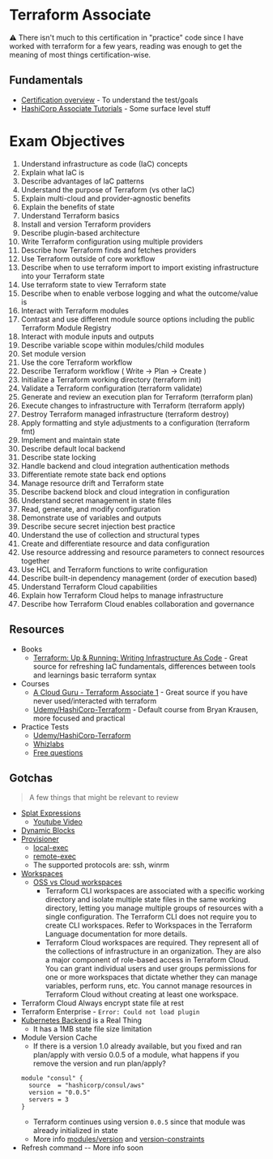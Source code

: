 # Terraform Associate

⚠️  There isn't much to this certification in "practice" code since I have worked with terraform for a few years, reading was enough to get the meaning of most things certification-wise.

## Fundamentals

* [Certification overview](https://www.hashicorp.com/certification/terraform-associate) - To understand the test/goals
* [HashiCorp Associate Tutorials](https://learn.hashicorp.com/collections/terraform/certification-associate-tutorials) - Some surface level stuff

# Exam Objectives

1. Understand infrastructure as code (IaC) concepts
  1. Explain what IaC is
  1. Describe advantages of IaC patterns
1. Understand the purpose of Terraform (vs other IaC)
  1. Explain multi-cloud and provider-agnostic benefits
  1. Explain the benefits of state
1. Understand Terraform basics
  1. Install and version Terraform providers
  1. Describe plugin-based architecture
  1. Write Terraform configuration using multiple providers
  1. Describe how Terraform finds and fetches providers
1. Use Terraform outside of core workflow
  1. Describe when to use terraform import to import existing infrastructure into your Terraform state
  1. Use terraform state to view Terraform state
  1. Describe when to enable verbose logging and what the outcome/value is
1. Interact with Terraform modules
  1. Contrast and use different module source options including the public Terraform Module Registry
  1. Interact with module inputs and outputs
  1. Describe variable scope within modules/child modules
  1. Set module version
1. Use the core Terraform workflow
  1. Describe Terraform workflow ( Write -> Plan -> Create )
  1. Initialize a Terraform working directory (terraform init)
  1. Validate a Terraform configuration (terraform validate)
  1. Generate and review an execution plan for Terraform (terraform plan)
  1. Execute changes to infrastructure with Terraform (terraform apply)
  1. Destroy Terraform managed infrastructure (terraform destroy)
  1. Apply formatting and style adjustments to a configuration (terraform fmt)
1. Implement and maintain state
  1. Describe default local backend
  1. Describe state locking
  1. Handle backend and cloud integration authentication methods
  1. Differentiate remote state back end options
  1. Manage resource drift and Terraform state
  1. Describe backend block and cloud integration in configuration
  1. Understand secret management in state files
1. Read, generate, and modify configuration
  1. Demonstrate use of variables and outputs
  1. Describe secure secret injection best practice
  1. Understand the use of collection and structural types
  1. Create and differentiate resource and data configuration
  1. Use resource addressing and resource parameters to connect resources together
  1. Use HCL and Terraform functions to write configuration
  1. Describe built-in dependency management (order of execution based)
1. Understand Terraform Cloud capabilities
  1. Explain how Terraform Cloud helps to manage infrastructure
  1. Describe how Terraform Cloud enables collaboration and governance

## Resources

* Books
  * [Terraform: Up & Running: Writing Infrastructure As Code](https://www.amazon.de/-/en/Yevgeniy-Brikman/dp/1492046906) - Great source for refreshing IaC fundamentals, differences between tools and learnings basic terraform syntax
* Courses
  * [A Cloud Guru - Terraform Associate 1](https://learn.acloud.guru/course/hashicorp-certified-terraform-associate-1/learn/8082ae1e-6a81-4819-a607-e466765c0f54/05cd7c68-965d-4904-a98f-8834024152f3/watch) - Great source if you have never used/interacted with terraform
  * [Udemy/HashiCorp-Terraform](https://www.udemy.com/course/terraform-hands-on-labs/) - Default course from Bryan Krausen, more focused and practical
* Practice Tests
  * [Udemy/HashiCorp-Terraform](https://www.udemy.com/course/terraform-associate-practice-exam)
  * [Whizlabs](https://www.whizlabs.com/blog/terraform-certification-exam-questions/)
  * [Free questions](https://medium.com/bb-tutorials-and-thoughts/250-practice-questions-for-terraform-associate-certification-7a3ccebe6a1a)

## Gotchas
> A few things that might be relevant to review

* [Splat Expressions](https://developer.hashicorp.com/terraform/language/expressions/splat)
  * [Youtube Video](https://www.youtube.com/watch?v=pDa7eSlRkzM)
* [Dynamic Blocks](https://developer.hashicorp.com/terraform/language/expressions/dynamic-blocks)
* [Provisioner](https://developer.hashicorp.com/terraform/language/resources/provisioners/syntax)
  * [local-exec](https://developer.hashicorp.com/terraform/language/resources/provisioners/local-exec)
  * [remote-exec](https://developer.hashicorp.com/terraform/language/resources/provisioners/remote-exec)
  * The supported protocols are: ssh, winrm
* [Workspaces](https://developer.hashicorp.com/terraform/cloud-docs/workspaces)
  * [OSS vs Cloud workspaces](https://developer.hashicorp.com/terraform/cloud-docs/workspaces#terraform-cloud-vs-terraform-cli-workspaces)
    * Terraform CLI workspaces are associated with a specific working directory and isolate multiple state files in the same working directory, letting you manage multiple groups of resources with a single configuration. The Terraform CLI does not require you to create CLI workspaces. Refer to Workspaces in the Terraform Language documentation for more details.
    * Terraform Cloud workspaces are required. They represent all of the collections of infrastructure in an organization. They are also a major component of role-based access in Terraform Cloud. You can grant individual users and user groups permissions for one or more workspaces that dictate whether they can manage variables, perform runs, etc. You cannot manage resources in Terraform Cloud without creating at least one workspace.
* Terraform Cloud Always encrypt state file at rest
* Terraform Enterprise - `Error: Could not load plugin`
* [Kubernetes Backend](https://developer.hashicorp.com/terraform/language/settings/backends/kubernetes) is a Real Thing
  * It has a 1MB state file size limitation
* Module Version Cache
  * If there is a version 1.0 already available, but you fixed and ran plan/apply with versio 0.0.5 of a module, what happens if you remove the version and run plan/apply?
  ```hcl
  module "consul" {
    source  = "hashicorp/consul/aws"
    version = "0.0.5"
    servers = 3
  }
  ```
  * Terraform continues using version `0.0.5` since that module was already initialized in state
  * More info [modules/version](https://developer.hashicorp.com/terraform/language/modules/syntax#version) and [version-constraints](https://developer.hashicorp.com/terraform/language/expressions/version-constraints)
* Refresh command -- More info soon
